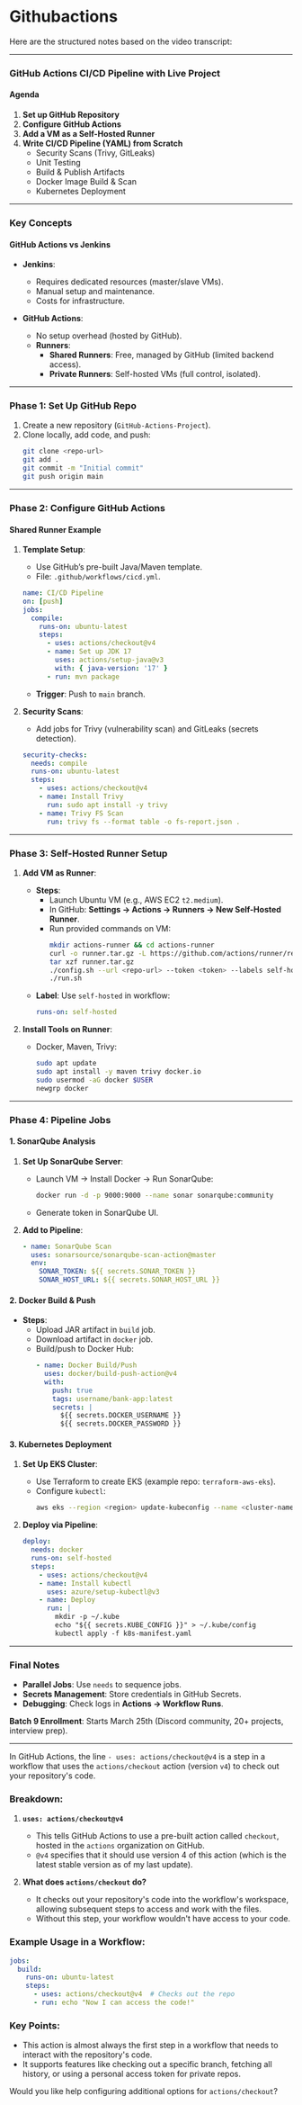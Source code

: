 # Githubactions

Here are the structured notes based on the video transcript:

---

### **GitHub Actions CI/CD Pipeline with Live Project**  

#### **Agenda**  
1. **Set up GitHub Repository**  
2. **Configure GitHub Actions**  
3. **Add a VM as a Self-Hosted Runner**  
4. **Write CI/CD Pipeline (YAML) from Scratch**  
   - Security Scans (Trivy, GitLeaks)  
   - Unit Testing  
   - Build & Publish Artifacts  
   - Docker Image Build & Scan  
   - Kubernetes Deployment  

---

### **Key Concepts**  

#### **GitHub Actions vs Jenkins**  
- **Jenkins**:  
  - Requires dedicated resources (master/slave VMs).  
  - Manual setup and maintenance.  
  - Costs for infrastructure.  

- **GitHub Actions**:  
  - No setup overhead (hosted by GitHub).  
  - **Runners**:  
    - **Shared Runners**: Free, managed by GitHub (limited backend access).  
    - **Private Runners**: Self-hosted VMs (full control, isolated).  

---

### **Phase 1: Set Up GitHub Repo**  
1. Create a new repository (`GitHub-Actions-Project`).  
2. Clone locally, add code, and push:  
   ```bash
   git clone <repo-url>
   git add .
   git commit -m "Initial commit"
   git push origin main
   ```

---

### **Phase 2: Configure GitHub Actions**  
#### **Shared Runner Example**  
1. **Template Setup**:  
   - Use GitHub’s pre-built Java/Maven template.  
   - File: `.github/workflows/cicd.yml`.  
   ```yaml
   name: CI/CD Pipeline
   on: [push]
   jobs:
     compile:
       runs-on: ubuntu-latest
       steps:
         - uses: actions/checkout@v4
         - name: Set up JDK 17
           uses: actions/setup-java@v3
           with: { java-version: '17' }
         - run: mvn package
   ```  
   - **Trigger**: Push to `main` branch.  

2. **Security Scans**:  
   - Add jobs for Trivy (vulnerability scan) and GitLeaks (secrets detection).  
   ```yaml
   security-checks:
     needs: compile
     runs-on: ubuntu-latest
     steps:
       - uses: actions/checkout@v4
       - name: Install Trivy
         run: sudo apt install -y trivy
       - name: Trivy FS Scan
         run: trivy fs --format table -o fs-report.json .
   ```  

---

### **Phase 3: Self-Hosted Runner Setup**  
1. **Add VM as Runner**:  
   - **Steps**:  
     - Launch Ubuntu VM (e.g., AWS EC2 `t2.medium`).  
     - In GitHub: **Settings → Actions → Runners → New Self-Hosted Runner**.  
     - Run provided commands on VM:  
       ```bash
       mkdir actions-runner && cd actions-runner
       curl -o runner.tar.gz -L https://github.com/actions/runner/releases/download/v2.XXX/actions-runner-linux-x64-2.XXX.tar.gz
       tar xzf runner.tar.gz
       ./config.sh --url <repo-url> --token <token> --labels self-hosted
       ./run.sh
       ```  
   - **Label**: Use `self-hosted` in workflow:  
     ```yaml
     runs-on: self-hosted
     ```  

2. **Install Tools on Runner**:  
   - Docker, Maven, Trivy:  
     ```bash
     sudo apt update
     sudo apt install -y maven trivy docker.io
     sudo usermod -aG docker $USER
     newgrp docker
     ```  

---

### **Phase 4: Pipeline Jobs**  

#### **1. SonarQube Analysis**  
1. **Set Up SonarQube Server**:  
   - Launch VM → Install Docker → Run SonarQube:  
     ```bash
     docker run -d -p 9000:9000 --name sonar sonarqube:community
     ```  
   - Generate token in SonarQube UI.  

2. **Add to Pipeline**:  
   ```yaml
   - name: SonarQube Scan
     uses: sonarsource/sonarqube-scan-action@master
     env:
       SONAR_TOKEN: ${{ secrets.SONAR_TOKEN }}
       SONAR_HOST_URL: ${{ secrets.SONAR_HOST_URL }}
   ```  

#### **2. Docker Build & Push**  
- **Steps**:  
  - Upload JAR artifact in `build` job.  
  - Download artifact in `docker` job.  
  - Build/push to Docker Hub:  
    ```yaml
    - name: Docker Build/Push
      uses: docker/build-push-action@v4
      with:
        push: true
        tags: username/bank-app:latest
        secrets: |
          ${{ secrets.DOCKER_USERNAME }}
          ${{ secrets.DOCKER_PASSWORD }}
    ```  

#### **3. Kubernetes Deployment**  
1. **Set Up EKS Cluster**:  
   - Use Terraform to create EKS (example repo: `terraform-aws-eks`).  
   - Configure `kubectl`:  
     ```bash
     aws eks --region <region> update-kubeconfig --name <cluster-name>
     ```  

2. **Deploy via Pipeline**:  
   ```yaml
   deploy:
     needs: docker
     runs-on: self-hosted
     steps:
       - uses: actions/checkout@v4
       - name: Install kubectl
         uses: azure/setup-kubectl@v3
       - name: Deploy
         run: |
           mkdir -p ~/.kube
           echo "${{ secrets.KUBE_CONFIG }}" > ~/.kube/config
           kubectl apply -f k8s-manifest.yaml
   ```  

---

### **Final Notes**  
- **Parallel Jobs**: Use `needs` to sequence jobs.  
- **Secrets Management**: Store credentials in GitHub Secrets.  
- **Debugging**: Check logs in **Actions → Workflow Runs**.  

**Batch 9 Enrollment**: Starts March 25th (Discord community, 20+ projects, interview prep).  

--- 

In GitHub Actions, the line `- uses: actions/checkout@v4` is a step in a workflow that uses the `actions/checkout` action (version `v4`) to check out your repository's code.

### Breakdown:
1. **`uses: actions/checkout@v4`**  
   - This tells GitHub Actions to use a pre-built action called `checkout`, hosted in the `actions` organization on GitHub.  
   - `@v4` specifies that it should use version 4 of this action (which is the latest stable version as of my last update).  

2. **What does `actions/checkout` do?**  
   - It checks out your repository's code into the workflow's workspace, allowing subsequent steps to access and work with the files.  
   - Without this step, your workflow wouldn't have access to your code.  

### Example Usage in a Workflow:
```yaml
jobs:
  build:
    runs-on: ubuntu-latest
    steps:
      - uses: actions/checkout@v4  # Checks out the repo
      - run: echo "Now I can access the code!"
```

### Key Points:
- This action is almost always the first step in a workflow that needs to interact with the repository's code.  
- It supports features like checking out a specific branch, fetching all history, or using a personal access token for private repos.  

Would you like help configuring additional options for `actions/checkout`?
